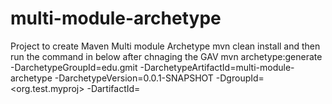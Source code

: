 # multi-module-archetype
Project to create Maven Multi module Archetype 
mvn clean install
and then run the command in below after chnaging the GAV
mvn archetype:generate -DarchetypeGroupId=edu.gmit -DarchetypeArtifactId=multi-module-archetype -DarchetypeVersion=0.0.1-SNAPSHOT -DgroupId=<org.test.myproj> -DartifactId=<sample-generated-project>
